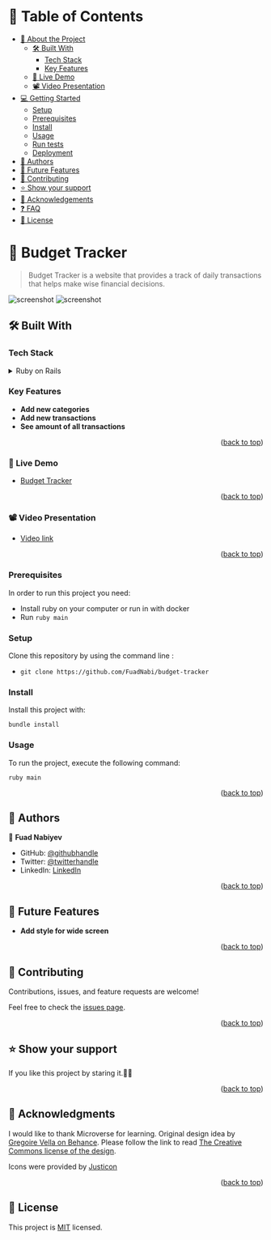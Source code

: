 <a name="readme-top"></a>

# 📗 Table of Contents

- [📖 About the Project](#about-project)
  - [🛠 Built With](#built-with)
    - [Tech Stack](#tech-stack)
    - [Key Features](#key-features)
  - [🚀 Live Demo](#live-demo)
  - [📽️ Video Presentation](#video)
- [💻 Getting Started](#getting-started)
  - [Setup](#setup)
  - [Prerequisites](#prerequisites)
  - [Install](#install)
  - [Usage](#usage)
  - [Run tests](#run-tests)
  - [Deployment](#triangular_flag_on_post-deployment)
- [👥 Authors](#authors)
- [🔭 Future Features](#future-features)
- [🤝 Contributing](#contributing)
- [⭐️ Show your support](#support)
- [🙏 Acknowledgements](#acknowledgements)
- [❓ FAQ](#faq)
- [📝 License](#license)

<!-- PROJECT DESCRIPTION -->

# 📖 Budget Tracker <a name="about-project"></a>

> Budget Tracker is a website that provides a track of daily transactions that helps make wise financial decisions.

 ![screenshot](app/assets/images/Screenshot-2023-03-29-181410.png)
 ![screenshot](app/assets/images/Screenshot-2023-03-29-181349.png)

## 🛠 Built With <a name="built-with"></a>

### Tech Stack <a name="tech-stack"></a>

<details>
  <summary>Ruby on Rails</summary>
  
  <ul>
    <li><a href="https://ruby-doc.org/core-3.1.2/">Ruby</a></li>
  </ul>
    <ul>
    <li><a href="https://ruby-doc.org/core-3.1.2/">Rails </a></li>
  </ul>
</details>

<!-- Features -->

### Key Features <a name="key-features"></a>

- **Add new categories**
- **Add new transactions**
- **See amount of all transactions**

<p align="right">(<a href="#readme-top">back to top</a>)</p>


### 🚀 Live Demo <a name="live-demo"></a>

- [Budget Tracker](https://budget-tracker-azmz.onrender.com)

<p align="right">(<a href="#readme-top">back to top</a>)</p>


### 📽️ Video Presentation <a name="video"></a>

- [Video link](https://www.loom.com/share/1213a4eea2784cfe924a89b3ab8dd3ba)

<p align="right">(<a href="#readme-top">back to top</a>)</p>

### Prerequisites

In order to run this project you need:

- Install ruby on your computer or run in with docker
- Run `ruby main`

### Setup

Clone this repository by using the command line :

- `git clone https://github.com/FuadNabi/budget-tracker`

### Install

Install this project with:

`bundle install`

### Usage

To run the project, execute the following command:

`ruby main`

<p align="right">(<a href="#readme-top">back to top</a>)</p>

<!-- AUTHORS -->

## 👥 Authors <a name="authors"></a>

👤 **Fuad Nabiyev**

- GitHub: [@githubhandle](https://github.com/FuadNabi)
- Twitter: [@twitterhandle](https://twitter.com/FuadNabiyev_)
- LinkedIn: [LinkedIn](https://www.linkedin.com/in/fuad-nabiyev/)

<p align="right">(<a href="#readme-top">back to top</a>)</p>

<!-- FUTURE FEATURES -->

## 🔭 Future Features <a name="future-features"></a>

- **Add style for wide screen**

<p align="right">(<a href="#readme-top">back to top</a>)</p>

<!-- CONTRIBUTING -->

## 🤝 Contributing <a name="contributing"></a>

Contributions, issues, and feature requests are welcome!

Feel free to check the [issues page](https://github.com/FuadNabi/budget-tracker/issues).

<p align="right">(<a href="#readme-top">back to top</a>)</p>

<!-- SUPPORT -->

## ⭐️ Show your support <a name="support"></a>

If you like this project by staring it.🚀💫

<p align="right">(<a href="#readme-top">back to top</a>)</p>

<!-- ACKNOWLEDGEMENTS -->

## 🙏 Acknowledgments <a name="acknowledgements"></a>

I would like to thank Microverse for learning.
Original design idea by [Gregoire Vella on Behance](https://www.behance.net/gregoirevella).
Please follow the link to read [The Creative Commons license of the design](https://creativecommons.org/licenses/by-nc/4.0/).

Icons were provided by [Justicon](https://www.flaticon.com/authors/justicon)

<p align="right">(<a href="#readme-top">back to top</a>)</p>

<!-- LICENSE -->

## 📝 License <a name="license"></a>

This project is [MIT](https://github.com/FuadNabi/budget-tracker/blob/create-readme/LICENSE) licensed.
